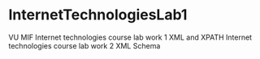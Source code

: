 # InternetTechnologiesLab1
VU MIF 
Internet technologies course lab work 1 XML and XPATH
Internet technologies course lab work 2 XML Schema
